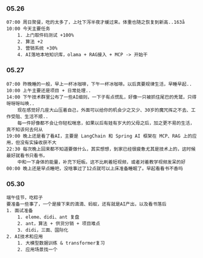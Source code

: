 
### 05.26

	07:00 周日聚餐，吃的太多了，上吐下泻半夜才缓过来。体重也随之恢复到新高..163å
	10:00 今天主要任务
		1. 上门取件码测试 +100%
		2. 算法 +2
		3. 营销系统 +30%
		4. AI落地本地知识库，olama + RAG接入 + MCP -> 开始干


### 05.27

	07:00 昨晚睡的一般，早上一杯冰咖啡，下午一杯冰咖啡。以后真要规律生活，早睡早起..
	10:00 上午主要还是项目 + 日常处理..
	14:00 下午技术群里公布了一些AI细则，一下子有点慌乱，好像一只被抓住尾巴的秃鹫，只得呀呀呀叫唤..
		现在感觉好几座大山压着自己，外面可以给你的机会少之又少、30岁的魔咒挥之不去、工作受阻、生活不顺..
		每一件好像都不会让你轻松喘息，如果以后有娃有岁大的父母之后，加之更不易的生活，真不知该何去何从
	19:00 晚上还是看了看AI，主要是 LangChain 和 Spring AI 框架在 MCP、RAG 上的应用，但没有实操收获不大
	22:30 每次晚上回来都不知道要做什么，其实想想，到家已经很疲惫尤其是技术上的，这时候最好就看书只看书，
		中和一下身体的能量，补充下短板。这不比刷着短视频，或者对着教学视频发呆的好
	00:00 晚上还是早点睡吧，没啥事过了12点就可以上床准备睡眠了。早起看看书不香吗


### 05.30

	端午佳节，吃粽子
	要准备一些事了，一个是接下来的滴滴、蚂蚁，还有就是AI产出，以及看书落后
	1. 面试准备
		1. eleme、didi、ant 复盘
		2. ant，算法 + 供货分销 + 项目难点
		3. didi，三面、国际化
	2. AI技术和应用
		1. 大模型数据训练 & transformer复习
		2. 应用场景找一个

